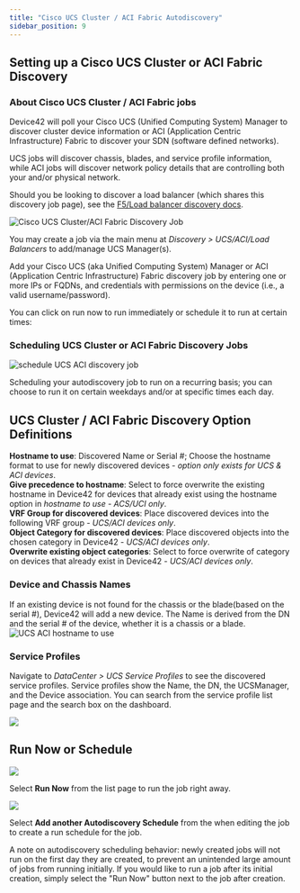 ```yaml
---
title: "Cisco UCS Cluster / ACI Fabric Autodiscovery"
sidebar_position: 9
---
```


## Setting up a Cisco UCS Cluster or ACI Fabric Discovery

### About Cisco UCS Cluster / ACI Fabric jobs

Device42 will poll your Cisco UCS (Unified Computing System) Manager to discover cluster device information or ACI (Application Centric Infrastructure) Fabric to discover your SDN (software defined networks).

UCS jobs will discover chassis, blades, and service profile information, while ACI jobs will discover network policy details that are controlling both your and/or physical network.

Should you be looking to discover a load balancer (which shares this discovery job page), see the [F5/Load balancer discovery docs](load-balancer-f5-autodiscovery).

![Cisco UCS Cluster/ACI Fabric Discovery Job](/assets/images/ucs_aci_load-bal-discovery_menu-2019.png)

You may create a job via the main menu at _Discovery > UCS/ACI/Load Balancers_ to add/manage UCS Manager(s).

Add your Cisco UCS (aka Unified Computing System) Manager or ACI (Application Centric Infrastructure) Fabric discovery job by entering one or more IPs or FQDNs, and credentials with permissions on the device (i.e., a valid username/password).

You can click on run now to run immediately or schedule it to run at certain times:

### **Scheduling UCS Cluster or ACI Fabric Discovery Jobs**

![schedule UCS ACI discovery job ](/assets/images/autodiscovery_schedule.png)

Scheduling your autodiscovery job to run on a recurring basis; you can choose to run it on certain weekdays and/or at specific times each day.

## UCS Cluster / ACI Fabric Discovery Option Definitions

**Hostname to use**: Discovered Name or Serial #; Choose the hostname format to use for newly discovered devices - _option only exists for UCS & ACI devices_.  
**Give precedence to hostname**: Select to force overwrite the existing hostname in Device42 for devices that already exist using the hostname option in _hostname to use_ - _ACS/UCI only_.  
**VRF Group for discovered devices**: Place discovered devices into the following VRF group - _UCS/ACI devices only_.  
**Object Category for discovered devices**: Place discovered objects into the chosen category in Device42 - _UCS/ACI devices only_.  
**Overwrite existing object categories**: Select to force overwrite of category on devices that already exist in Device42 - _UCS/ACI devices only_.

### Device and Chassis Names

If an existing device is not found for the chassis or the blade(based on the serial #), Device42 will add a new device. The Name is derived from the DN and the serial # of the device, whether it is a chassis or a blade.  
![UCS ACI hostname to use](/assets/images/UCS_ACI-hostname-to-use.png)

### Service Profiles

Navigate to _DataCenter > UCS Service Profiles_ to see the discovered service profiles. Service profiles show the Name, the DN, the UCSManager, and the Device association. You can search from the service profile list page and the search box on the dashboard.

![](/assets/images/DataCenter_UCS-Service-Profiles-List-1.png)

## Run Now or Schedule

![](/assets/images/image-700x115.png)

Select **Run Now** from the list page to run the job right away.

![](/assets/images/AD_Blade-Discovery-Run-Schedule.png)

Select **Add another Autodiscovery Schedule** from the when editing the job to create a run schedule for the job.

A note on autodiscovery scheduling behavior: newly created jobs will not run on the first day they are created, to prevent an unintended large amount of jobs from running initially. If you would like to run a job after its initial creation, simply select the "Run Now" button next to the job after creation.
